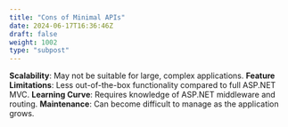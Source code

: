 ```yaml
---
title: "Cons of Minimal APIs"
date: 2024-06-17T16:36:46Z
draft: false
weight: 1002
type: "subpost"
---
```



**Scalability**: May not be suitable for large, complex applications.
**Feature Limitations**: Less out-of-the-box functionality compared to full ASP.NET MVC.
**Learning Curve**: Requires knowledge of ASP.NET middleware and routing.
**Maintenance**: Can become difficult to manage as the application grows.
